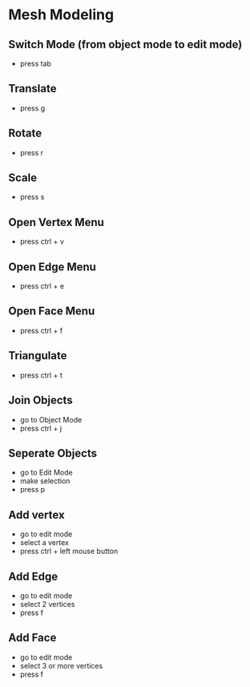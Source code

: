 # Mesh Modeling

## Switch Mode (from object mode to edit mode)
* press tab

## Translate
* press g

## Rotate
* press r

## Scale
* press s

## Open Vertex Menu
* press ctrl + v

## Open Edge Menu
* press ctrl + e

## Open Face Menu
* press ctrl + f

## Triangulate
* press ctrl + t

## Join Objects
* go to Object Mode
* press ctrl + j

## Seperate Objects
* go to Edit Mode
* make selection
* press p

## Add vertex
* go to edit mode
* select a vertex
* press ctrl + left mouse button

## Add Edge
* go to edit mode
* select 2 vertices
* press f

## Add Face
* go to edit mode
* select 3 or more vertices
* press f
